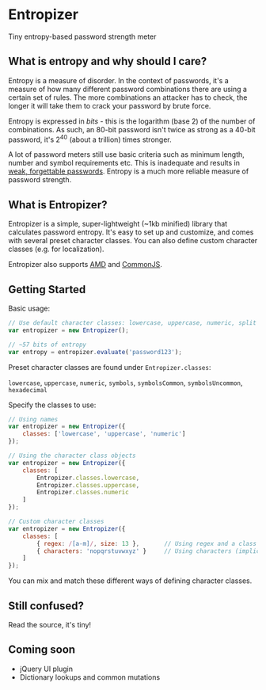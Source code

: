 # Entropizer

Tiny entropy-based password strength meter

## What is entropy and why should I care?

Entropy is a measure of disorder. In the context of passwords, it's a measure of how many different password
combinations there are using a certain set of rules. The more combinations an attacker has to check, the longer it will take
them to crack your password by brute force.

Entropy is expressed in *bits* - this is the logarithm (base 2) of the number of combinations. As such, an 80-bit password isn't
twice as strong as a 40-bit password, it's 2<sup>40</sup> (about a trillion) times stronger.

A lot of password meters still use basic criteria such as minimum length, number and symbol requirements etc. This is inadequate
and results in [weak, forgettable passwords](http://xkcd.com/936/). Entropy is a much more reliable measure of password strength.

## What is Entropizer?

Entropizer is a simple, super-lightweight (~1kb minified) library that calculates password entropy. It's easy to set up and customize, and
comes with several preset character classes. You can also define custom character classes (e.g. for localization).

Entropizer also supports [AMD](http://requirejs.org/) and [CommonJS](http://wiki.commonjs.org/wiki/CommonJS).

## Getting Started

Basic usage:

```js
// Use default character classes: lowercase, uppercase, numeric, split symbols (common and uncommon)
var entropizer = new Entropizer();

// ~57 bits of entropy
var entropy = entropizer.evaluate('password123');
```

Preset character classes are found under `Entropizer.classes`:

`lowercase`, `uppercase`, `numeric`, `symbols`, `symbolsCommon`, `symbolsUncommon`, `hexadecimal`

Specify the classes to use:

```js
// Using names
var entropizer = new Entropizer({
	classes: ['lowercase', 'uppercase', 'numeric']
});

// Using the character class objects
var entropizer = new Entropizer({
	classes: [
		Entropizer.classes.lowercase,
		Entropizer.classes.uppercase,
		Entropizer.classes.numeric
	]
});

// Custom character classes
var entropizer = new Entropizer({
	classes: [
		{ regex: /[a-m]/, size: 13 },		// Using regex and a class size
		{ characters: 'nopqrstuvwxyz' }		// Using characters (implicit size)
	]
});
```

You can mix and match these different ways of defining character classes.

## Still confused?

Read the source, it's tiny!

## Coming soon

- jQuery UI plugin
- Dictionary lookups and common mutations
